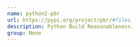 ```yaml
---
name: python2-pbr
url: https://pypi.org/project/pbr/#files
description: Python Build Reasonableness.
group: None
---
```

